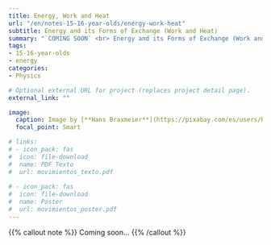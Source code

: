 ```yaml
---
title: Energy, Work and Heat
url: "/en/notes-15-16-year-olds/energy-work-heat"
subtitle: Energy and its Forms of Exchange (Work and Heat)
summary: "`COMING SOON` <br> Energy and its Forms of Exchange (Work and Heat)."
tags:
- 15-16-year-olds
- energy
categories:
- Physics

# Optional external URL for project (replaces project detail page).
external_link: ""

image:
  caption: Image by [**Hans Braxmeier**](https://pixabay.com/es/users/hans-2/) on [Pixabay](https://pixabay.com/es/)
  focal_point: Smart

# links:
# - icon_pack: fas
#  icon: file-download
#  name: PDF Texto
#  url: movimientos_texto.pdf
  
# - icon_pack: fas
#  icon: file-download
#  name: Póster
#  url: movimientos_poster.pdf
---
```


{{% callout note %}}
Coming soon...
{{% /callout %}}
